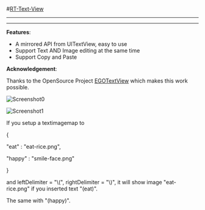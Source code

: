 #[RT-Text-View](http://rickytan.github.com/RTTextView)

---

---

**Features**:

*  A mirrored API from UITextView, easy to use
*  Support Text AND Image editing at the same time
*  Support Copy and Paste

**Acknowledgement**:

Thanks to the OpenSource Project [EGOTextView](https://github.com/enormego/EGOTextView) which makes this work possible.

![Screenshot0](http://dl.dropbox.com/u/46239535/RTTextView/screenshot0.png)

![Screenshot1](http://dl.dropbox.com/u/46239535/RTTextView/screenshot1.png)

If you setup a textimagemap to

{

  "eat" : "eat-rice.png",
  
  "happy" : "smile-face.png"

}

and leftDelimiter = "\\(", rightDelimiter = "\\)", it will show image "eat-rice.png" if you inserted text "(eat)". 

The same with "(happy)".
